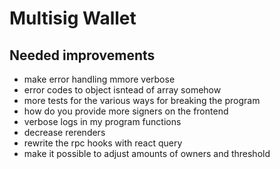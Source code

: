 # Multisig Wallet

## Needed improvements

- make error handling mmore verbose
- error codes to object isntead of array somehow
- more tests for the various ways for breaking the program
- how do you provide more signers on the frontend
- verbose logs in my program functions
- decrease rerenders
- rewrite the rpc hooks with react query
- make it possible to adjust amounts of owners and threshold
